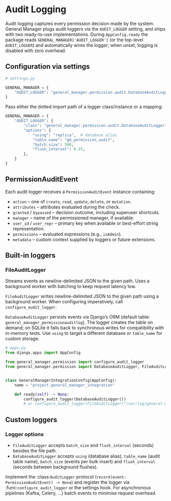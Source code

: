 # Audit Logging

Audit logging captures every permission decision made by the system. General Manager plugs audit loggers via the ``AUDIT_LOGGER`` setting, and ships with two ready-to-use implementations. During ``AppConfig.ready`` the package reads ``GENERAL_MANAGER['AUDIT_LOGGER']`` (or the top-level ``AUDIT_LOGGER``) and automatically wires the logger; when unset, logging is disabled with zero overhead.

## Configuration via settings

```python
# settings.py

GENERAL_MANAGER = {
    "AUDIT_LOGGER": "general_manager.permission.audit.DatabaseAuditLogger",
}
```

Pass either the dotted import path of a logger class/instance or a mapping:

```python
GENERAL_MANAGER = {
    "AUDIT_LOGGER": {
        "class": "general_manager.permission.audit.DatabaseAuditLogger",
        "options": {
            "using": "replica",  # database alias
            "table_name": "gm_permission_audit",
            "batch_size": 500,
            "flush_interval": 0.25,
        },
    }
}
```

## PermissionAuditEvent

Each audit logger receives a ``PermissionAuditEvent`` instance containing:

- ``action`` – one of ``create``, ``read``, ``update``, ``delete``, or ``mutation``.
- ``attributes`` – attributes evaluated during the check.
- ``granted`` / ``bypassed`` – decision outcome, including superuser shortcuts.
- ``manager`` – name of the permissioned manager, if available.
- ``user_id`` / ``user_repr`` – primary key when available or best-effort string representation.
- ``permissions`` – evaluated expressions (e.g., ``isAdmin``).
- ``metadata`` – custom context supplied by loggers or future extensions.

## Built-in loggers

### FileAuditLogger

Streams events as newline-delimited JSON to the given path. Uses a background worker with batching to keep request latency low.

`FileAuditLogger` writes newline-delimited JSON to the given path using a background worker. When configuring imperatively, call `configure_audit_logger`.

`DatabaseAuditLogger` persists events via Django’s ORM (default table: `general_manager_permissionauditlog`). The logger creates the table on demand; on SQLite it falls back to synchronous writes for compatibility with in-memory tests. Use `using` to target a different database or `table_name` for custom storage.

```python
# apps.py
from django.apps import AppConfig

from general_manager.permission import configure_audit_logger
from general_manager.permission import DatabaseAuditLogger, FileAuditLogger


class GeneralManagerIntegrationConfig(AppConfig):
    name = "project.general_manager_integration"

    def ready(self) -> None:
        configure_audit_logger(DatabaseAuditLogger())
        # or configure_audit_logger(FileAuditLogger("/var/log/general-manager-audit.log"))
```

## Custom loggers

### Logger options

- ``FileAuditLogger`` accepts ``batch_size`` and ``flush_interval`` (seconds) besides the file path.
- ``DatabaseAuditLogger`` accepts ``using`` (database alias), ``table_name`` (audit table name), ``batch_size`` (events per bulk insert) and ``flush_interval`` (seconds between background flushes).

Implement the :class:`AuditLogger` protocol (`record(event: PermissionAuditEvent) -> None`) and register the logger via :func:`configure_audit_logger` or the settings hook. For asynchronous pipelines (Kafka, Celery, …) batch events to minimise request overhead.

